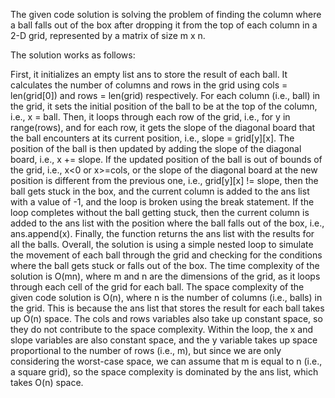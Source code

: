 The given code solution is solving the problem of finding the column where a ball falls out of the box after dropping it from the top of each column in a 2-D grid, represented by a matrix of size m x n.

The solution works as follows:

First, it initializes an empty list ans to store the result of each ball.
It calculates the number of columns and rows in the grid using cols = len(grid[0]) and rows = len(grid) respectively.
For each column (i.e., ball) in the grid, it sets the initial position of the ball to be at the top of the column, i.e., x = ball.
Then, it loops through each row of the grid, i.e., for y in range(rows), and for each row, it gets the slope of the diagonal board that the ball encounters at its current position, i.e., slope = grid[y][x].
The position of the ball is then updated by adding the slope of the diagonal board, i.e., x += slope.
If the updated position of the ball is out of bounds of the grid, i.e., x<0 or x>=cols, or the slope of the diagonal board at the new position is different from the previous one, i.e., grid[y][x] != slope, then the ball gets stuck in the box, and the current column is added to the ans list with a value of -1, and the loop is broken using the break statement.
If the loop completes without the ball getting stuck, then the current column is added to the ans list with the position where the ball falls out of the box, i.e., ans.append(x).
Finally, the function returns the ans list with the results for all the balls.
Overall, the solution is using a simple nested loop to simulate the movement of each ball through the grid and checking for the conditions where the ball gets stuck or falls out of the box. The time complexity of the solution is O(mn), where m and n are the dimensions of the grid, as it loops through each cell of the grid for each ball.
The space complexity of the given code solution is O(n), where n is the number of columns (i.e., balls) in the grid. This is because the ans list that stores the result for each ball takes up O(n) space. The cols and rows variables also take up constant space, so they do not contribute to the space complexity. Within the loop, the x and slope variables are also constant space, and the y variable takes up space proportional to the number of rows (i.e., m), but since we are only considering the worst-case space, we can assume that m is equal to n (i.e., a square grid), so the space complexity is dominated by the ans list, which takes O(n) space.